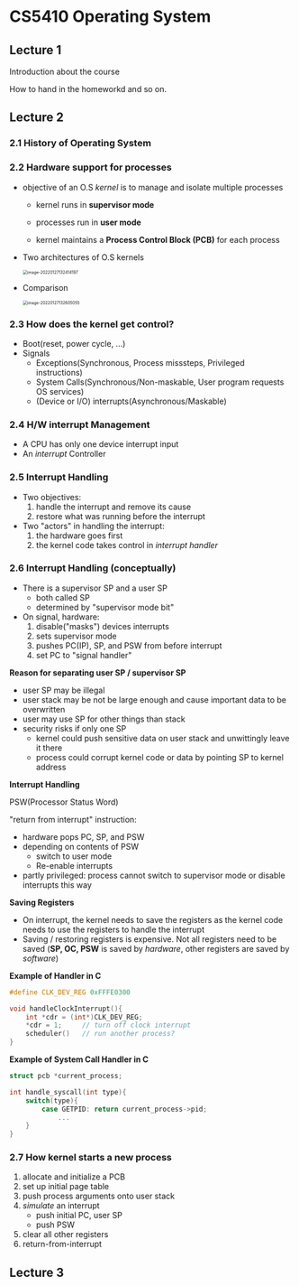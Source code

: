 # CS5410 Operating System

## Lecture 1

Introduction about the course 

How to hand in the homeworkd and so on.

## Lecture 2

### 2.1 History of Operating System



### 2.2 Hardware support for processes

- objective of an O.S *kernel* is to manage and isolate multiple processes

  - kernel runs in **supervisor mode**

  - processes run in **user mode**

  - kernel maintains a **Process Control  Block (PCB)** for each process 

- Two architectures of O.S kernels

  <img src="C:\Users\Zhangjingkai\OneDrive - Cornell University\Course Notes\2022 Spring\CS5410 Operating System.assets\image-20220127132414197.png" alt="image-20220127132414197" style="zoom:50%;" />

- Comparison

  <img src="C:\Users\Zhangjingkai\OneDrive - Cornell University\Course Notes\2022 Spring\CS5410 Operating System.assets\image-20220127132605055.png" alt="image-20220127132605055" style="zoom: 50%;" />

### 2.3 How does the kernel get control?

- Boot(reset, power cycle, ...)
- Signals
  - Exceptions(Synchronous, Process misssteps, Privileged instructions)
  - System Calls(Synchronous/Non-maskable, User program requests OS services)
  - (Device or I/O) interrupts(Asynchronous/Maskable)

### 2.4 H/W interrupt Management

- A CPU has only one device interrupt input
- An *interrupt* Controller

### 2.5 Interrupt Handling

- Two objectives:
  1. handle the interrupt and remove its cause
  2. restore what was running before the interrupt
- Two "actors" in handling the interrupt:
  1. the hardware goes first
  2. the kernel code takes control in *interrupt handler*

### 2.6 Interrupt Handling (conceptually)

- There is a supervisor SP and a user SP
  - both called SP
  - determined by "supervisor mode bit"
- On signal, hardware:
  1. disable("masks") devices interrupts
  2. sets supervisor mode
  3. pushes PC(IP), SP, and PSW from before interrupt
  4. set PC to "signal handler"

**Reason for separating user SP / supervisor SP**

- user SP may be illegal
- user stack may be not be large enough and cause important data to be overwritten
- user may use SP for other things than stack
- security risks if only one SP
  - kernel could push sensitive data on user stack and unwittingly leave it there
  - process could corrupt kernel code or data by pointing SP to kernel address

**Interrupt Handling**

PSW(Processor Status Word)

"return from interrupt" instruction:

- hardware pops PC, SP, and PSW
- depending on contents of PSW
  - switch to user mode
  - Re-enable interrupts
- partly privileged: process cannot switch to supervisor mode or disable interrupts this way

**Saving Registers**

- On interrupt, the kernel needs to save the registers as the kernel code needs to use the registers to handle the interrupt
- Saving / restoring registers is expensive. Not all registers need to be saved (**SP, OC, PSW** is saved by *hardware*, other registers are saved by *software*)

**Example of Handler in C**

```c
#define CLK_DEV_REG 0xFFFE0300

void handleClockInterrupt(){
    int *cdr = (int*)CLK_DEV_REG;
    *cdr = 1;     // turn off clock interrupt
    scheduler()   // run another process?
}
```

**Example of System Call Handler in C**

```C
struct pcb *current_process;

int handle_syscall(int type){
    switch(type){
        case GETPID: return current_process->pid;
            ...
    }
}
```

### 2.7 How kernel starts a new process

1. allocate and initialize a PCB
2. set up initial page table
3. push process arguments onto user stack
4. *simulate* an interrupt
   - push initial PC, user SP
   - push PSW
5. clear all other registers
6. return-from-interrupt

## Lecture 3